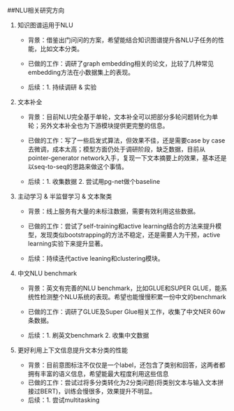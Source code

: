 ##NLU相关研究方向

1. 知识图谱运用于NLU
   - 背景：借鉴出门问问的方案，希望能结合知识图谱提升各NLU子任务的性能，比如文本分类。
   
   - 已做的工作：调研了graph embedding相关的论文，比较了几种常见embedding方法在小数据集上的表现。
   
   - 后续：1. 持续调研 & 实验
   
     
   
2. 文本补全
   - 背景：目前NLU完全基于单轮，文本补全可以把部分多轮问题转化为单轮；另外文本补全也为下游模块提供更完整的信息。
   
   - 已做的工作：写了一些启发式算法，但效果不佳，还是需要case by case去微调，成本太高；模型方面仍处于调研阶段，缺乏数据，目前从pointer-generator network入手，复现一下文本摘要上的效果，基本还是以seq-to-seq的思路来做这个事情。
   
   - 后续：1. 收集数据 2. 尝试用pg-net做个baseline
   
     
   
3. 主动学习 & 半监督学习 & 文本聚类

   - 背景：线上服务有大量的未标注数据，需要有效利用这些数据。

   - 已做的工作：尝试了self-training和active learning结合的方法来提升模型，发现类似bootstrapping的方法不稳定，还是需要人为干预，active learning实验下来提升显著。

   - 后续：持续迭代active leaning和clustering模块。

     

4. 中文NLU benchmark

   - 背景：英文有完善的NLU benchmark，比如GLUE和SUPER GLUE，能系统性检测整个NLU系统的表现。希望也能慢慢积累一份中文的benchmark

   - 已做的工作：调研了GLUE及Super Glue相关工作，收集了中文NER 60w条数据。

   - 后续：1. 刷英文benchmark 2. 收集中文数据

     

5. 更好利用上下文信息提升文本分类的性能
   - 背景：目前意图标注不仅仅是一个label，还包含了类别和回答，这两者都拥有丰富的语义信息，希望能最大程度利用这些信息
   - 已做的工作：尝试过将多分类转化为2分类问题(将类别文本与输入文本拼接过BERT)，训练会慢很多，效果提升不明显。
   - 后续：1. 尝试multitasking

